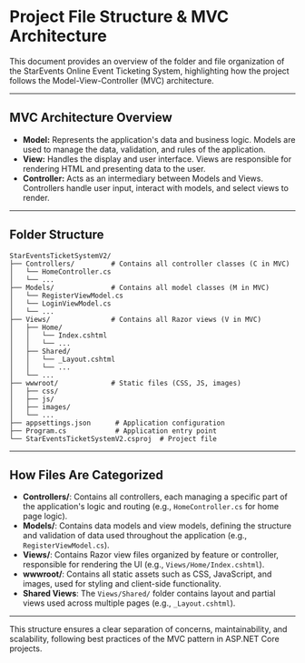 # Project File Structure & MVC Architecture

This document provides an overview of the folder and file organization of the StarEvents Online Event Ticketing System, highlighting how the project follows the Model-View-Controller (MVC) architecture.

---

## MVC Architecture Overview

- **Model:** Represents the application's data and business logic. Models are used to manage the data, validation, and rules of the application.
- **View:** Handles the display and user interface. Views are responsible for rendering HTML and presenting data to the user.
- **Controller:** Acts as an intermediary between Models and Views. Controllers handle user input, interact with models, and select views to render.

---

## Folder Structure

```
StarEventsTicketSystemV2/
├── Controllers/         # Contains all controller classes (C in MVC)
│   └── HomeController.cs
│   └── ...
├── Models/              # Contains all model classes (M in MVC)
│   └── RegisterViewModel.cs
│   └── LoginViewModel.cs
│   └── ...
├── Views/               # Contains all Razor views (V in MVC)
│   ├── Home/
│   │   └── Index.cshtml
│   │   └── ...
│   ├── Shared/
│   │   └── _Layout.cshtml
│   │   └── ...
│   └── ...
├── wwwroot/             # Static files (CSS, JS, images)
│   ├── css/
│   ├── js/
│   ├── images/
│   └── ...
├── appsettings.json      # Application configuration
├── Program.cs            # Application entry point
└── StarEventsTicketSystemV2.csproj  # Project file
```

---

## How Files Are Categorized

- **Controllers/**: Contains all controllers, each managing a specific part of the application's logic and routing (e.g., `HomeController.cs` for home page logic).
- **Models/**: Contains data models and view models, defining the structure and validation of data used throughout the application (e.g., `RegisterViewModel.cs`).
- **Views/**: Contains Razor view files organized by feature or controller, responsible for rendering the UI (e.g., `Views/Home/Index.cshtml`).
- **wwwroot/**: Contains all static assets such as CSS, JavaScript, and images, used for styling and client-side functionality.
- **Shared Views**: The `Views/Shared/` folder contains layout and partial views used across multiple pages (e.g., `_Layout.cshtml`).

---

This structure ensures a clear separation of concerns, maintainability, and scalability, following best practices of the MVC pattern in ASP.NET Core projects.
